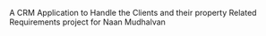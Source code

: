 A CRM Application to Handle the Clients and their property Related Requirements project for Naan Mudhalvan
